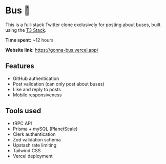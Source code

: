 # Bus 🚌

This is a full-stack Twitter clone exclusively for posting about buses, built using the [T3 Stack](https://create.t3.gg/).

**Time spent:** ~12 hours

**Website link:** https://gonna-bus.vercel.app/

## Features

- GitHub authentication
- Post validation (can only post about buses)
- Like and reply to posts
- Mobile responsiveness

## Tools used

- tRPC API
- Prisma + mySQL (PlanetScale)
- Clerk authentication
- Zod validation schema
- Upstash rate limiting
- Tailwind CSS
- Vercel deployment

